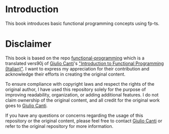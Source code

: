# Introduction

This book introduces basic functional programming concepts using fp-ts.

# Disclaimer

This book is based on the repo [functional-programming](https://github.com/enricopolanski/functional-programming) which is a translated vers90j of [Giulio Canti](https://gcanti.github.io/about.html)'s ["Introduction to Functional Programming (Italian)"](https://github.com/gcanti/functional-programming).
I want to express my appreciation for their contribution and acknowledge their efforts in creating the original content.

To ensure compliance with copyright laws and respect the rights of the original author, I have used this repository solely for the purpose of improving readability, organization, or adding additional features.
I do not claim ownership of the original content, and all credit for the original work goes to [Giulio Canti](https://gcanti.github.io/about.html).

If you have any questions or concerns regarding the usage of this repository or the original content, please feel free to contact [Giulio Canti](https://gcanti.github.io/about.html) or refer to the original repository for more information.
